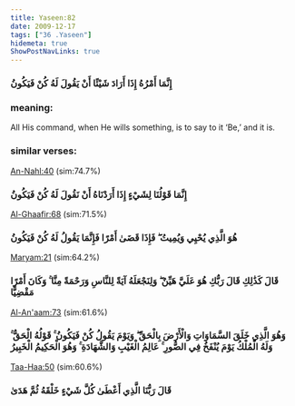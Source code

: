 ```yaml
---
title: Yaseen:82
date: 2009-12-17
tags: ["36 .Yaseen"]
hidemeta: true 
ShowPostNavLinks: true 
---
```

### إِنَّمَا أَمْرُهُ إِذَا أَرَادَ شَيْئًا أَنْ يَقُولَ لَهُ كُنْ فَيَكُونُ
### meaning: 
All His command, when He wills something, is to say to it ‘Be,’ and it is.
### similar verses: 

[An-Nahl:40](/16/40) (sim:74.7%)

### إِنَّمَا قَوْلُنَا لِشَيْءٍ إِذَا أَرَدْنَاهُ أَنْ نَقُولَ لَهُ كُنْ فَيَكُونُ

[Al-Ghaafir:68](/40/68) (sim:71.5%)

### هُوَ الَّذِي يُحْيِي وَيُمِيتُ ۖ فَإِذَا قَضَىٰ أَمْرًا فَإِنَّمَا يَقُولُ لَهُ كُنْ فَيَكُونُ

[Maryam:21](/19/21) (sim:64.2%)

### قَالَ كَذَٰلِكِ قَالَ رَبُّكِ هُوَ عَلَيَّ هَيِّنٌ ۖ وَلِنَجْعَلَهُ آيَةً لِلنَّاسِ وَرَحْمَةً مِنَّا ۚ وَكَانَ أَمْرًا مَقْضِيًّا

[Al-An'aam:73](/6/73) (sim:61.6%)

### وَهُوَ الَّذِي خَلَقَ السَّمَاوَاتِ وَالْأَرْضَ بِالْحَقِّ ۖ وَيَوْمَ يَقُولُ كُنْ فَيَكُونُ ۚ قَوْلُهُ الْحَقُّ ۚ وَلَهُ الْمُلْكُ يَوْمَ يُنْفَخُ فِي الصُّورِ ۚ عَالِمُ الْغَيْبِ وَالشَّهَادَةِ ۚ وَهُوَ الْحَكِيمُ الْخَبِيرُ

[Taa-Haa:50](/20/50) (sim:60.6%)

### قَالَ رَبُّنَا الَّذِي أَعْطَىٰ كُلَّ شَيْءٍ خَلْقَهُ ثُمَّ هَدَىٰ
